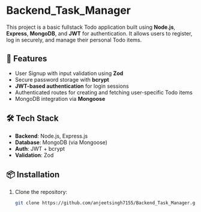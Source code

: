 # Backend_Task_Manager
This project is a basic fullstack Todo application built using **Node.js**, **Express**, **MongoDB**, and **JWT** for authentication. It allows users to register, log in securely, and manage their personal Todo items.

## 🚀 Features

- User Signup with input validation using **Zod**
- Secure password storage with **bcrypt**
- **JWT-based authentication** for login sessions
- Authenticated routes for creating and fetching user-specific Todo items
- MongoDB integration via **Mongoose**

## 🛠 Tech Stack

- **Backend**: Node.js, Express.js
- **Database**: MongoDB (via Mongoose)
- **Auth**: JWT + bcrypt
- **Validation**: Zod

## 📦 Installation

1. Clone the repository:
   ```bash
   git clone https://github.com/anjeetsingh7155/Backend_Task_Manager.git
